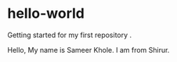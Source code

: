 # hello-world
Getting started for my first repository .

Hello, My name is Sameer Khole.
I am from Shirur.
